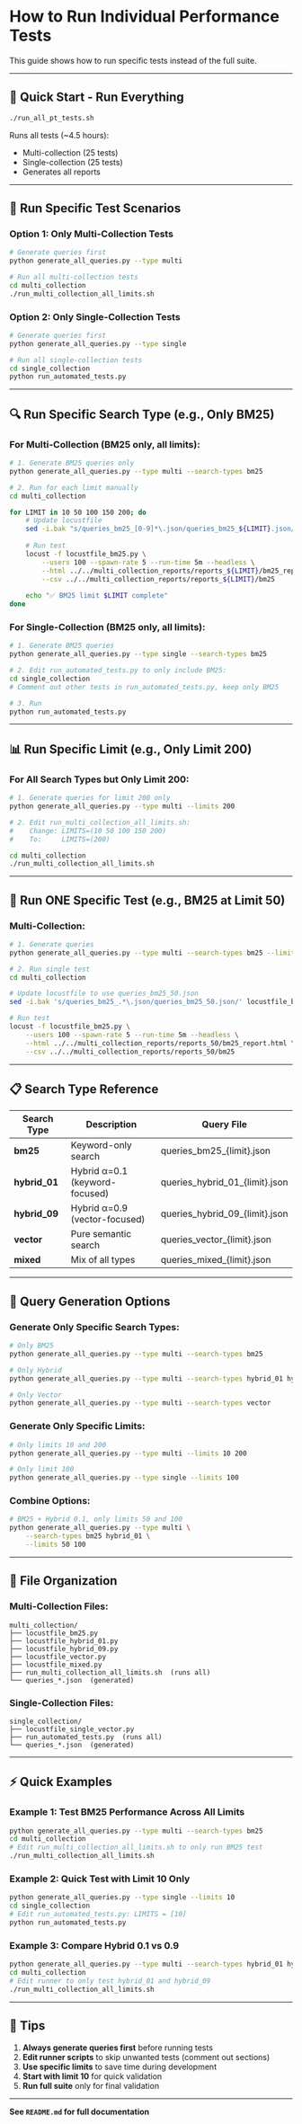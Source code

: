 # How to Run Individual Performance Tests

This guide shows how to run specific tests instead of the full suite.

---

## 🚀 Quick Start - Run Everything

```bash
./run_all_pt_tests.sh
```

Runs all tests (~4.5 hours):
- Multi-collection (25 tests)
- Single-collection (25 tests)
- Generates all reports

---

## 🎯 Run Specific Test Scenarios

### Option 1: Only Multi-Collection Tests

```bash
# Generate queries first
python generate_all_queries.py --type multi

# Run all multi-collection tests
cd multi_collection
./run_multi_collection_all_limits.sh
```

### Option 2: Only Single-Collection Tests

```bash
# Generate queries first
python generate_all_queries.py --type single

# Run all single-collection tests
cd single_collection
python run_automated_tests.py
```

---

## 🔍 Run Specific Search Type (e.g., Only BM25)

### For Multi-Collection (BM25 only, all limits):

```bash
# 1. Generate BM25 queries only
python generate_all_queries.py --type multi --search-types bm25

# 2. Run for each limit manually
cd multi_collection

for LIMIT in 10 50 100 150 200; do
    # Update locustfile
    sed -i.bak "s/queries_bm25_[0-9]*\.json/queries_bm25_${LIMIT}.json/" locustfile_bm25.py
    
    # Run test
    locust -f locustfile_bm25.py \
        --users 100 --spawn-rate 5 --run-time 5m --headless \
        --html ../../multi_collection_reports/reports_${LIMIT}/bm25_report.html \
        --csv ../../multi_collection_reports/reports_${LIMIT}/bm25
    
    echo "✅ BM25 limit $LIMIT complete"
done
```

### For Single-Collection (BM25 only, all limits):

```bash
# 1. Generate BM25 queries
python generate_all_queries.py --type single --search-types bm25

# 2. Edit run_automated_tests.py to only include BM25:
cd single_collection
# Comment out other tests in run_automated_tests.py, keep only BM25

# 3. Run
python run_automated_tests.py
```

---

## 📊 Run Specific Limit (e.g., Only Limit 200)

### For All Search Types but Only Limit 200:

```bash
# 1. Generate queries for limit 200 only
python generate_all_queries.py --type multi --limits 200

# 2. Edit run_multi_collection_all_limits.sh:
#    Change: LIMITS=(10 50 100 150 200)
#    To:     LIMITS=(200)

cd multi_collection
./run_multi_collection_all_limits.sh
```

---

## 🎯 Run ONE Specific Test (e.g., BM25 at Limit 50)

### Multi-Collection:

```bash
# 1. Generate queries
python generate_all_queries.py --type multi --search-types bm25 --limits 50

# 2. Run single test
cd multi_collection

# Update locustfile to use queries_bm25_50.json
sed -i.bak 's/queries_bm25_.*\.json/queries_bm25_50.json/' locustfile_bm25.py

# Run test
locust -f locustfile_bm25.py \
    --users 100 --spawn-rate 5 --run-time 5m --headless \
    --html ../../multi_collection_reports/reports_50/bm25_report.html \
    --csv ../../multi_collection_reports/reports_50/bm25
```

---

## 📋 Search Type Reference

| Search Type | Description | Query File |
|-------------|-------------|------------|
| **bm25** | Keyword-only search | queries_bm25_{limit}.json |
| **hybrid_01** | Hybrid α=0.1 (keyword-focused) | queries_hybrid_01_{limit}.json |
| **hybrid_09** | Hybrid α=0.9 (vector-focused) | queries_hybrid_09_{limit}.json |
| **vector** | Pure semantic search | queries_vector_{limit}.json |
| **mixed** | Mix of all types | queries_mixed_{limit}.json |

---

## 🔧 Query Generation Options

### Generate Only Specific Search Types:

```bash
# Only BM25
python generate_all_queries.py --type multi --search-types bm25

# Only Hybrid
python generate_all_queries.py --type multi --search-types hybrid_01 hybrid_09

# Only Vector
python generate_all_queries.py --type multi --search-types vector
```

### Generate Only Specific Limits:

```bash
# Only limits 10 and 200
python generate_all_queries.py --type multi --limits 10 200

# Only limit 100
python generate_all_queries.py --type single --limits 100
```

### Combine Options:

```bash
# BM25 + Hybrid 0.1, only limits 50 and 100
python generate_all_queries.py --type multi \
    --search-types bm25 hybrid_01 \
    --limits 50 100
```

---

## 📂 File Organization

### Multi-Collection Files:
```
multi_collection/
├── locustfile_bm25.py
├── locustfile_hybrid_01.py
├── locustfile_hybrid_09.py
├── locustfile_vector.py
├── locustfile_mixed.py
├── run_multi_collection_all_limits.sh  (runs all)
└── queries_*.json  (generated)
```

### Single-Collection Files:
```
single_collection/
├── locustfile_single_vector.py
├── run_automated_tests.py  (runs all)
└── queries_*.json  (generated)
```

---

## ⚡ Quick Examples

### Example 1: Test BM25 Performance Across All Limits
```bash
python generate_all_queries.py --type multi --search-types bm25
cd multi_collection
# Edit run_multi_collection_all_limits.sh to only run BM25 test
./run_multi_collection_all_limits.sh
```

### Example 2: Quick Test with Limit 10 Only
```bash
python generate_all_queries.py --type single --limits 10
cd single_collection
# Edit run_automated_tests.py: LIMITS = [10]
python run_automated_tests.py
```

### Example 3: Compare Hybrid 0.1 vs 0.9
```bash
python generate_all_queries.py --type multi --search-types hybrid_01 hybrid_09
cd multi_collection
# Edit runner to only test hybrid_01 and hybrid_09
./run_multi_collection_all_limits.sh
```

---

## 📝 Tips

1. **Always generate queries first** before running tests
2. **Edit runner scripts** to skip unwanted tests (comment out sections)
3. **Use specific limits** to save time during development
4. **Start with limit 10** for quick validation
5. **Run full suite** only for final validation

---

**See `README.md` for full documentation**

